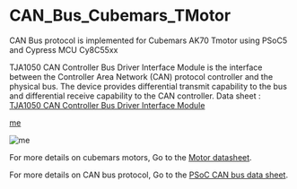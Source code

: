 # CAN_Bus_Cubemars_TMotor
CAN Bus protocol is implemented for Cubemars AK70 Tmotor using PSoC5 and Cypress MCU Cy8C55xx 

TJA1050 CAN Controller Bus Driver Interface Module is the interface between the Controller Area Network (CAN) protocol controller and the physical bus. The device provides differential transmit capability to the bus and differential receive capability to the CAN controller. Data sheet : [TJA1050 CAN Controller Bus Driver Interface Module](https://github.com/Vijayreddy-robotics/CAN_Bus_Cubemars_TMotor/blob/main/TJA1050.pdf)

[me]()




![me](cubemars2.gif)

For more details on cubemars motors, Go to the [Motor datasheet](https://github.com/Vijayreddy-robotics/CAN_Bus_Cubemars_TMotor/blob/main/cubemars_datasheet.pdf).

For more details on CAN bus protocol, Go to the [PSoC CAN bus data sheet](https://github.com/Vijayreddy-robotics/CAN_Bus_Cubemars_TMotor/blob/main/Infineon-AN52701_PSoC_3_and_PSoC_5LP-Getting_Started_with_Controller_Area_Network-ApplicationNotes-v13_00-EN.pdf).
